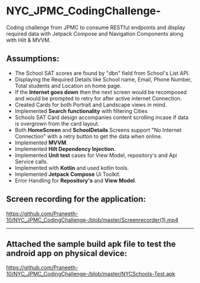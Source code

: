 # NYC_JPMC_CodingChallenge-
Coding challenge from JPMC to consume RESTful endpoints and display required data with Jetpack Compose and Navigation Components along with Hilt &amp; MVVM.


## Assumptions:

* The School SAT scores are found by "dbn" field from School's List API.
* Displaying the Required Details like School name, Email, Phone Number, Total students and Location on home page.
* If the **Internet goes down** then the next screen would be recomposed and would be prompted to retry for after active internet Connection.
* Created Cards for both Portrait and Landscape views in mind.
* Implemented **Search functionality** with filtering Cities 
* Schools SAT Card design accompanies content scrolling incase if data is overgrown from the card layout.
* Both **HomeScreen** and **SchoolDetails** Screens support "No Internet Connection" with a retry button to get the data when online.
* Implemented **MVVM**.
* Implemented **Hilt Dependency Injection**.
* Implemented **Unit test** cases for View Model, repository's and Api Service calls.
* Implemented with **Kotlin** and used kotlin tools.
* Implemented **Jetpack Compose** Ui Toolkit.
* Error Handling for **Repository's** and **View Model**.


## Screen recording for the application:
https://github.com/Praneeth-10/NYC_JPMC_CodingChallenge-/blob/master/Screenrecorder(1).mp4

****


## Attached the sample build apk file to test the android app on physical device:
https://github.com/Praneeth-10/NYC_JPMC_CodingChallenge-/blob/master/NYCSchools-Test.apk
